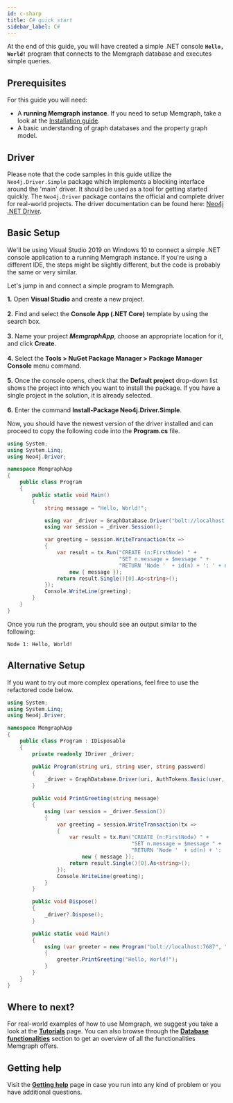 ```yaml
---
id: c-sharp
title: C# quick start
sidebar_label: C#
---
```


At the end of this guide, you will have created a simple .NET console **`Hello, World!`** program that connects to the Memgraph database and executes simple queries.

## Prerequisites

For this guide you will need:
* A **running Memgraph instance**. If you need to setup Memgraph, take a look at the [Installation guide](/getting-started/installation/installation.md).
* A basic understanding of graph databases and the property graph model.

## Driver

Please note that the code samples in this guide utilize the `Neo4j.Driver.Simple` package which implements a blocking interface around the 'main' driver. It should be used as a tool for getting started quickly. The `Neo4j.Driver` package contains the official and complete driver for real-world projects.
The driver documentation can be found here: [Neo4j .NET Driver](https://github.com/neo4j/neo4j-dotnet-driver).

## Basic Setup

We'll be using Visual Studio 2019 on Windows 10 to connect a simple .NET console application to a running Memgraph instance.
If you're using a different IDE, the steps might be slightly different, but the code is probably the same or very similar.<br />  

Let's jump in and connect a simple program to Memgraph.

**1.** Open **Visual Studio** and create a new project.<br />  
**2.** Find and select the **Console App (.NET Core)** template by using the search box.<br />  
**3.** Name your project ***MemgraphApp***, choose an appropriate location for it, and click **Create**.<br />  
**4.** Select the **Tools > NuGet Package Manager > Package Manager Console** menu command.<br />  
**5.** Once the console opens, check that the **Default project** drop-down list shows the project into which you want to install the package.
If you have a single project in the solution, it is already selected.<br />  
**6.** Enter the command **Install-Package Neo4j.Driver.Simple**.

Now, you should have the newest version of the driver installed and can proceed to copy the following code into the **Program.cs** file.

```c#
using System;
using System.Linq;
using Neo4j.Driver;

namespace MemgraphApp
{
    public class Program
    {
        public static void Main()
        {
            string message = "Hello, World!";

            using var _driver = GraphDatabase.Driver("bolt://localhost:7687", AuthTokens.None);
            using var session = _driver.Session();

            var greeting = session.WriteTransaction(tx =>
            {
                var result = tx.Run("CREATE (n:FirstNode) " +
                                    "SET n.message = $message " +
                                    "RETURN 'Node '  + id(n) + ': ' + n.message",
                    new { message });
                return result.Single()[0].As<string>();
            });
            Console.WriteLine(greeting);
        }
    }
}
```

Once you run the program, you should see an output similar to the following:

```
Node 1: Hello, World!
```

## Alternative Setup

If you want to try out more complex operations, feel free to use the refactored code below.

```c#
using System;
using System.Linq;
using Neo4j.Driver;

namespace MemgraphApp
{
    public class Program : IDisposable
    {
        private readonly IDriver _driver;

        public Program(string uri, string user, string password)
        {
            _driver = GraphDatabase.Driver(uri, AuthTokens.Basic(user, password));
        }

        public void PrintGreeting(string message)
        {
            using (var session = _driver.Session())
            {
                var greeting = session.WriteTransaction(tx =>
                {
                    var result = tx.Run("CREATE (n:FirstNode) " +
                                        "SET n.message = $message " +
                                        "RETURN 'Node '  + id(n) + ': ' + n.message",
                        new { message });
                    return result.Single()[0].As<string>();
                });
                Console.WriteLine(greeting);
            }
        }

        public void Dispose()
        {
            _driver?.Dispose();
        }

        public static void Main()
        {
            using (var greeter = new Program("bolt://localhost:7687", "", ""))
            {
                greeter.PrintGreeting("Hello, World!");
            }
        }
    }
}
```

## Where to next?

For real-world examples of how to use Memgraph, we suggest you take a look at the **[Tutorials](/tutorials/tutorials.md)** page. 
You can also browse through the **[Database functionalities](/database-functionalities/database-functionalities.md)** section to get an overview of all the functionalities Memgraph offers.

## Getting help

Visit the **[Getting help](/getting-help/getting-help.md)** page in case you run into any kind of problem or you have additional questions.

